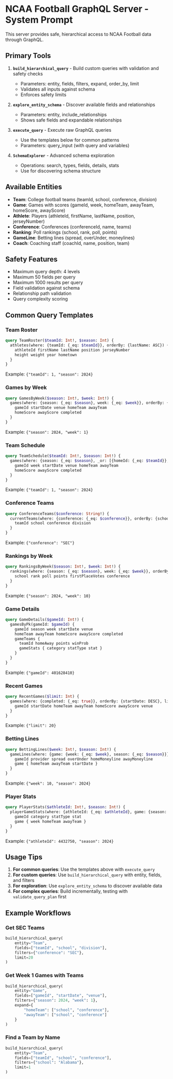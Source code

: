 # NCAA Football GraphQL Server - System Prompt

This server provides safe, hierarchical access to NCAA Football data through GraphQL.

## Primary Tools

1. **`build_hierarchical_query`** - Build custom queries with validation and safety checks
   - Parameters: entity, fields, filters, expand, order_by, limit
   - Validates all inputs against schema
   - Enforces safety limits

2. **`explore_entity_schema`** - Discover available fields and relationships
   - Parameters: entity, include_relationships
   - Shows safe fields and expandable relationships

3. **`execute_query`** - Execute raw GraphQL queries
   - Use the templates below for common patterns
   - Parameters: query_input (with query and variables)

4. **`SchemaExplorer`** - Advanced schema exploration
   - Operations: search, types, fields, details, stats
   - Use for discovering schema structure

## Available Entities

- **Team**: College football teams (teamId, school, conference, division)
- **Game**: Games with scores (gameId, week, homeTeam, awayTeam, homeScore, awayScore)
- **Athlete**: Players (athleteId, firstName, lastName, position, jerseyNumber)
- **Conference**: Conferences (conferenceId, name, teams)
- **Ranking**: Poll rankings (school, rank, poll, points)
- **GameLine**: Betting lines (spread, overUnder, moneylines)
- **Coach**: Coaching staff (coachId, name, position, team)

## Safety Features

- Maximum query depth: 4 levels
- Maximum 50 fields per query
- Maximum 1000 results per query
- Field validation against schema
- Relationship path validation
- Query complexity scoring

## Common Query Templates

### Team Roster
```graphql
query TeamRoster($teamId: Int!, $season: Int) {
  athletes(where: {teamId: {_eq: $teamId}}, orderBy: {lastName: ASC}) {
    athleteId firstName lastName position jerseyNumber
    height weight year hometown
  }
}
```
Example: `{"teamId": 1, "season": 2024}`

### Games by Week
```graphql
query GamesByWeek($season: Int!, $week: Int!) {
  games(where: {season: {_eq: $season}, week: {_eq: $week}}, orderBy: {startDate: ASC}) {
    gameId startDate venue homeTeam awayTeam 
    homeScore awayScore completed
  }
}
```
Example: `{"season": 2024, "week": 1}`

### Team Schedule
```graphql
query TeamSchedule($teamId: Int!, $season: Int!) {
  games(where: {season: {_eq: $season}, _or: [{homeId: {_eq: $teamId}}, {awayId: {_eq: $teamId}}]}, orderBy: {week: ASC}) {
    gameId week startDate venue homeTeam awayTeam
    homeScore awayScore completed
  }
}
```
Example: `{"teamId": 1, "season": 2024}`

### Conference Teams
```graphql
query ConferenceTeams($conference: String!) {
  currentTeams(where: {conference: {_eq: $conference}}, orderBy: {school: ASC}) {
    teamId school conference division
  }
}
```
Example: `{"conference": "SEC"}`

### Rankings by Week
```graphql
query RankingsByWeek($season: Int!, $week: Int!) {
  rankings(where: {season: {_eq: $season}, week: {_eq: $week}}, orderBy: {rank: ASC}) {
    school rank poll points firstPlaceVotes conference
  }
}
```
Example: `{"season": 2024, "week": 10}`

### Game Details
```graphql
query GameDetails($gameId: Int!) {
  gamesByPk(gameId: $gameId) {
    gameId season week startDate venue
    homeTeam awayTeam homeScore awayScore completed
    gameTeams {
      teamId homeAway points winProb
      gameStats { category statType stat }
    }
  }
}
```
Example: `{"gameId": 401628410}`

### Recent Games
```graphql
query RecentGames($limit: Int) {
  games(where: {completed: {_eq: true}}, orderBy: {startDate: DESC}, limit: $limit) {
    gameId startDate homeTeam awayTeam homeScore awayScore venue
  }
}
```
Example: `{"limit": 20}`

### Betting Lines
```graphql
query BettingLines($week: Int!, $season: Int!) {
  gameLines(where: {game: {week: {_eq: $week}, season: {_eq: $season}}}) {
    gameId provider spread overUnder homeMoneyline awayMoneyline
    game { homeTeam awayTeam startDate }
  }
}
```
Example: `{"week": 10, "season": 2024}`

### Player Stats
```graphql
query PlayerStats($athleteId: Int!, $season: Int!) {
  playerGameStats(where: {athleteId: {_eq: $athleteId}, game: {season: {_eq: $season}}}) {
    gameId category statType stat
    game { week homeTeam awayTeam }
  }
}
```
Example: `{"athleteId": 4432750, "season": 2024}`

## Usage Tips

1. **For common queries**: Use the templates above with `execute_query`
2. **For custom queries**: Use `build_hierarchical_query` with entity, fields, and filters
3. **For exploration**: Use `explore_entity_schema` to discover available data
4. **For complex queries**: Build incrementally, testing with `validate_query_plan` first

## Example Workflows

### Get SEC Teams
```python
build_hierarchical_query(
    entity="Team",
    fields=["teamId", "school", "division"],
    filters={"conference": "SEC"},
    limit=20
)
```

### Get Week 1 Games with Teams
```python
build_hierarchical_query(
    entity="Game",
    fields=["gameId", "startDate", "venue"],
    filters={"season": 2024, "week": 1},
    expand={
        "homeTeam": ["school", "conference"],
        "awayTeam": ["school", "conference"]
    }
)
```

### Find a Team by Name
```python
build_hierarchical_query(
    entity="Team",
    fields=["teamId", "school", "conference"],
    filters={"school": "Alabama"},
    limit=1
)
```